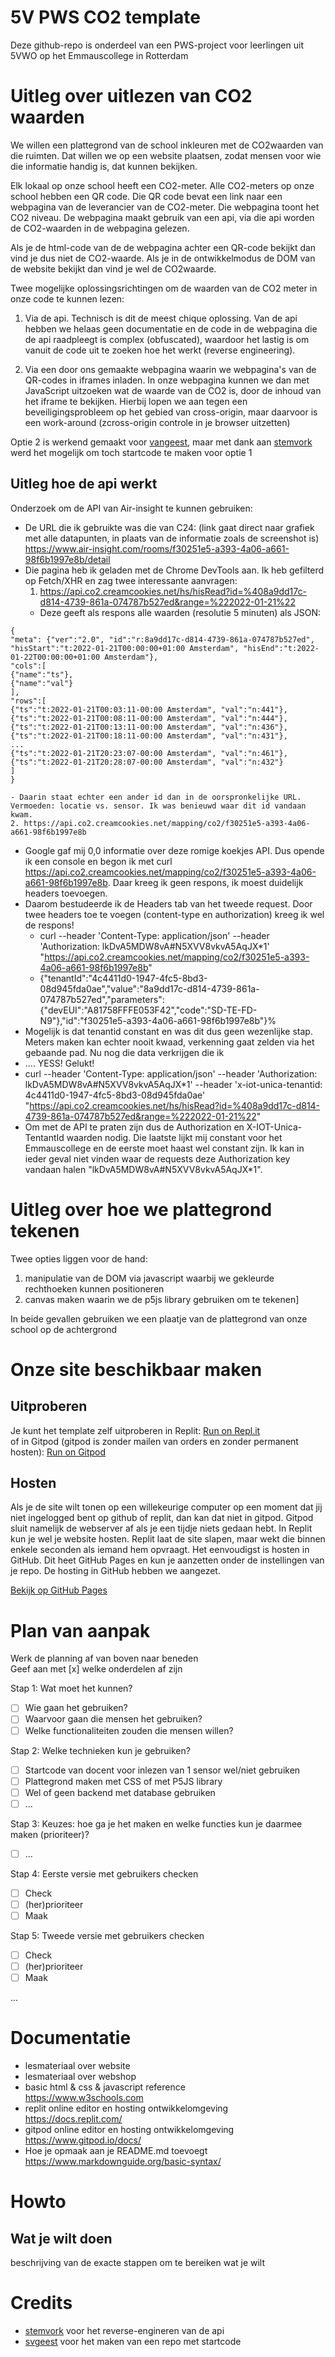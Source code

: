 # 5V PWS CO2 template
Deze github-repo is onderdeel van een PWS-project voor leerlingen uit 5VWO op het Emmauscollege in Rotterdam

# Uitleg over uitlezen van CO2 waarden
We willen een plattegrond van de school inkleuren met de CO2waarden van die ruimten. Dat willen we op een website plaatsen, zodat mensen voor wie die informatie handig is, dat kunnen bekijken.

Elk lokaal op onze school heeft een CO2-meter. Alle CO2-meters op onze school hebben een QR code.
Die QR code bevat een link naar een webpagina van de leverancier van de CO2-meter.
Die webpagina toont het CO2 niveau.
De webpagina maakt gebruik van een api, via die api worden de CO2-waarden in de webpagina gelezen. 

Als je de html-code van de de webpagina achter een QR-code bekijkt dan vind je dus niet de CO2-waarde. Als je in de ontwikkelmodus de DOM van de website bekijkt dan vind je wel de CO2waarde.

Twee mogelijke oplossingsrichtingen om de waarden van de CO2 meter in onze code te kunnen lezen:
1. Via de api. Technisch is dit de meest chique oplossing. Van de api hebben we helaas geen documentatie en de code in de webpagina die de api raadpleegt is complex (obfuscated), waardoor het lastig is om vanuit de code uit te zoeken hoe het werkt (reverse engineering).

2. Via een door ons gemaakte webpagina waarin we webpagina's van de QR-codes in iframes inladen.
In onze webpagina kunnen we dan met JavaScript uitzoeken wat de waarde van de CO2 is, door de inhoud van het iframe te bekijken.
Hierbij lopen we aan tegen een beveiligingsprobleem op het gebied van cross-origin, maar daarvoor is een work-around (zcross-origin controle in je browser uitzetten)

Optie 2 is werkend gemaakt voor [vangeest](https://github.com/vangeest), maar met dank aan [stemvork](https://github.com/stemvork) werd het mogelijk om toch startcode te maken voor optie 1

## Uitleg hoe de api werkt
Onderzoek om de API van Air-insight te kunnen gebruiken:
- De URL die ik gebruikte was die van C24: (link gaat direct naar grafiek met alle datapunten, in plaats van de informatie zoals de screenshot is) https://www.air-insight.com/rooms/f30251e5-a393-4a06-a661-98f6b1997e8b/detail
- Die pagina heb ik geladen met de Chrome DevTools aan. Ik heb gefilterd op Fetch/XHR en zag twee interessante aanvragen:
    1. https://api.co2.creamcookies.net/hs/hisRead?id=%408a9dd17c-d814-4739-861a-074787b527ed&range=%222022-01-21%22
    - Deze geeft als respons alle waarden (resolutie 5 minuten) als JSON:

```
{
"meta": {"ver":"2.0", "id":"r:8a9dd17c-d814-4739-861a-074787b527ed", "hisStart":"t:2022-01-21T00:00:00+01:00 Amsterdam", "hisEnd":"t:2022-01-22T00:00:00+01:00 Amsterdam"},
"cols":[
{"name":"ts"},
{"name":"val"}
],
"rows":[
{"ts":"t:2022-01-21T00:03:11-00:00 Amsterdam", "val":"n:441"},
{"ts":"t:2022-01-21T00:08:11-00:00 Amsterdam", "val":"n:444"},
{"ts":"t:2022-01-21T00:13:11-00:00 Amsterdam", "val":"n:436"},
{"ts":"t:2022-01-21T00:18:11-00:00 Amsterdam", "val":"n:431"},
...
{"ts":"t:2022-01-21T20:23:07-00:00 Amsterdam", "val":"n:461"},
{"ts":"t:2022-01-21T20:28:07-00:00 Amsterdam", "val":"n:432"}
]
}
```

    - Daarin staat echter een ander id dan in de oorspronkelijke URL. Vermoeden: locatie vs. sensor. Ik was benieuwd waar dit id vandaan kwam.
    2. https://api.co2.creamcookies.net/mapping/co2/f30251e5-a393-4a06-a661-98f6b1997e8b
- Google gaf mij 0,0 informatie over deze romige koekjes API. Dus opende ik een console en begon ik met curl https://api.co2.creamcookies.net/mapping/co2/f30251e5-a393-4a06-a661-98f6b1997e8b. Daar kreeg ik geen respons, ik moest duidelijk headers toevoegen.
- Daarom bestudeerde ik de Headers tab van het tweede request. Door twee headers toe te voegen (content-type en authorization) kreeg ik wel de respons!
    - curl --header 'Content-Type: application/json' --header 'Authorization: lkDvA5MDW8vA#N5XVV8vkvA5AqJX*1' "https://api.co2.creamcookies.net/mapping/co2/f30251e5-a393-4a06-a661-98f6b1997e8b"
    - {"tenantId":"4c4411d0-1947-4fc5-8bd3-08d945fda0ae","value":"8a9dd17c-d814-4739-861a-074787b527ed","parameters":{"devEUI":"A81758FFFE053F42","code":"SD-TE-FD-N9"},"id":"f30251e5-a393-4a06-a661-98f6b1997e8b"}%
- Mogelijk is dat tenantid constant en was dit dus geen wezenlijke stap. Meters maken kan echter nooit kwaad, verkenning gaat zelden via het gebaande pad. Nu nog die data verkrijgen die ik 
- .... YESS! Gelukt!
- curl --header 'Content-Type: application/json' --header 'Authorization: lkDvA5MDW8vA#N5XVV8vkvA5AqJX*1' --header 'x-iot-unica-tenantid: 4c4411d0-1947-4fc5-8bd3-08d945fda0ae' "https://api.co2.creamcookies.net/hs/hisRead?id=%408a9dd17c-d814-4739-861a-074787b527ed&range=%222022-01-21%22"
- Om met de API te praten zijn dus de Authorization en X-IOT-Unica-TentantId waarden nodig. Die laatste lijkt mij constant voor het Emmauscollege en de eerste moet haast wel constant zijn. Ik kan in ieder geval niet vinden waar de requests deze Authorization key vandaan halen "lkDvA5MDW8vA#N5XVV8vkvA5AqJX*1".

# Uitleg over hoe we plattegrond tekenen
Twee opties liggen voor de hand:
1. manipulatie van de DOM via javascript waarbij we gekleurde rechthoeken kunnen positioneren
2. canvas maken waarin we de p5js library gebruiken om te tekenen]

In beide gevallen gebruiken we een plaatje van de plattegrond van onze school op de achtergrond

# Onze site beschikbaar maken

## Uitproberen
Je kunt het template zelf uitproberen in Replit: 
[Run on Repl.it](https://replit.com/github/svgeest/2122-5V-PWS-CO2) <br>
of in Gitpod (gitpod is zonder mailen van orders en zonder permanent hosten):
[Run on Gitpod](https://gitpod.io/#https://github.com/svgeest/2122-5V-PWS-CO2)

## Hosten
Als je de site wilt tonen op een willekeurige computer op een moment dat jij niet ingelogged bent op github of replit, dan kan dat niet in gitpod. Gitpod sluit namelijk de webserver af als je een tijdje niets gedaan hebt. In Replit kun je wel je website hosten. Replit laat de site slapen, maar wekt die binnen enkele seconden als iemand hem opvraagt. Het eenvoudigst is hosten in GitHub. Dit heet GitHub Pages en kun je aanzetten onder de instellingen van je repo. De hosting in GitHub hebben we aangezet. 

[Bekijk op GitHub Pages](https://emmaus-5v.github.io/2122-5V-PWS-CO2/)

# Plan van aanpak
Werk de planning af van boven naar beneden<br>
Geef aan met [x] welke onderdelen af zijn

Stap 1: Wat moet het kunnen? 
- [ ] Wie gaan het gebruiken?
- [ ] Waarvoor gaan die mensen het gebruiken?
- [ ] Welke functionaliteiten zouden die mensen willen?

Stap 2: Welke technieken kun je gebruiken?
- [ ] Startcode van docent voor inlezen van 1 sensor wel/niet gebruiken 
- [ ] Plattegrond maken met CSS of met P5JS library
- [ ] Wel of geen backend met database gebruiken
- [ ] ...

Stap 3: Keuzes: hoe ga je het maken en welke functies kun je daarmee maken (prioriteer)? 
- [ ] ...

Stap 4: Eerste versie met gebruikers checken
- [ ] Check
- [ ] (her)prioriteer
- [ ] Maak

Stap 5: Tweede versie met gebruikers checken
- [ ] Check
- [ ] (her)prioriteer
- [ ] Maak

...

# Documentatie 
* lesmateriaal over website
* lesmateriaal over webshop
* basic html & css & javascript reference <br>
https://www.w3schools.com
* replit online editor en hosting ontwikkelomgeving <br>
https://docs.replit.com/
* gitpod online editor en hosting ontwikkelomgeving <br>
https://www.gitpod.io/docs/
* Hoe je opmaak aan je README.md toevoegt <br>
https://www.markdownguide.org/basic-syntax/

# Howto 

## Wat je wilt doen
beschrijving van de exacte stappen om te bereiken wat je wilt

# Credits
- [stemvork](https://github.com/stemvork) voor het reverse-engineren van de api
- [svgeest](https://github.com/vangeest) voor het maken van een repo met startcode




